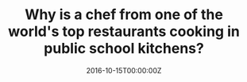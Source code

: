 ---
url: https://www.bostonglobe.com/lifestyle/food-dining/2016/10/24/why-chef-from-one-world-top-restaurants-cooking-public-school-kitchens/4Obwo7xFxlbEjg1pV46rCP/story.html
title: Why is a chef from one of the world's top restaurants cooking in public school kitchens?
publication: The Boston Globe
date: 2016-10-15T00:00:00Z 
image: ""
---